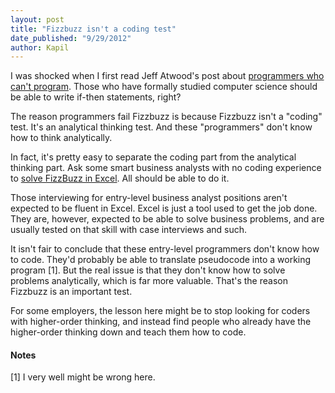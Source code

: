 ```yaml
---
layout: post
title: "Fizzbuzz isn't a coding test"
date_published: "9/29/2012" 
author: Kapil
---
```


I was shocked when I first read Jeff Atwood's post about [programmers who can't program](http://www.codinghorror.com/blog/2007/02/why-cant-programmers-program.html). Those who have formally studied computer science should be able to write if-then statements, right?

The reason programmers fail Fizzbuzz is because Fizzbuzz isn't a "coding" test. It's an analytical thinking test. And these "programmers" don't know how to think analytically.

In fact, it's pretty easy to separate the coding part from the analytical thinking part. Ask some smart business analysts with no coding experience to [solve FizzBuzz in Excel](https://docs.google.com/spreadsheet/ccc?key=0AhFDbIGnRB-LdE94YmhaLU43T1lCRW1IWmhEV1ZJblE). All should be able to do it. 

Those interviewing for entry-level business analyst positions aren't expected to be fluent in Excel. Excel is just a tool used to get the job done. They are, however, expected to be able to solve business problems, and are usually tested on that skill with case interviews and such.

It isn't fair to conclude that these entry-level programmers don't know how to code. They'd probably be able to translate pseudocode into a working program \[1\]. But the real issue is that they don't know how to solve problems analytically, which is far more valuable. That's the reason Fizzbuzz is an important test.

For some employers, the lesson here might be to stop looking for coders with higher-order thinking, and instead find people who already have the higher-order thinking down and teach them how to code.

#### Notes

\[1\] I very well might be wrong here.